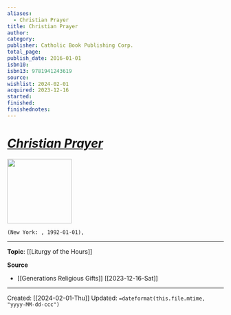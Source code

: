 ```yaml
---
aliases:
  - Christian Prayer
title: Christian Prayer
author: 
category: 
publisher: Catholic Book Publishing Corp.
total_page: 
publish_date: 2016-01-01
isbn10: 
isbn13: 9781941243619
source: 
wishlist: 2024-02-01
acquired: 2023-12-16
started: 
finished: 
finishednotes:
---
```

# *[Christian Prayer](https://catholicbookpublishing.com/product/1088)* 

<img src="https://b2c-cbp-assets.s3.amazonaws.com/products/406-19-1.jpg" width=150>

`(New York: , 1992-01-01), `



--- 
**Topic**: [[Liturgy of the Hours]]

**Source**
- [[Generations Religious Gifts]] [[2023-12-16-Sat]]

---
Created: [[2024-02-01-Thu]]
Updated: `=dateformat(this.file.mtime, "yyyy-MM-dd-ccc")`